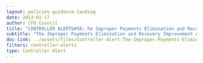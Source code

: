 ```yaml
---
layout: policies-guidance-landing 
date: 2013-01-17
author: CFO Council
title: "CONTROLLER ALERT&#58; he Improper Payments Elimination and Recovery Improvement Act and the Do Not Pay Initiative"
subtitle: "The Improper Payments Elimination and Recovery Improvement Act and the Do Not Pay Initiative"
doc-link: ../assets/files/Controller-Alert-The-Improper-Payments-Elimination-and-Recovery-Improvement-Act-and-the-Do-Not-Pay-Initiative-1.17.13.pdf
filters: controller-alerts
type: Controller Alert
---
```


